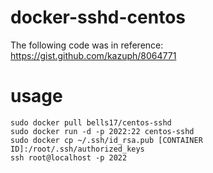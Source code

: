 # docker-sshd-centos

The following code was in reference: https://gist.github.com/kazuph/8064771

# usage

```
sudo docker pull bells17/centos-sshd
sudo docker run -d -p 2022:22 centos-sshd
sudo docker cp ~/.ssh/id_rsa.pub [CONTAINER ID]:/root/.ssh/authorized_keys
ssh root@localhost -p 2022
```
